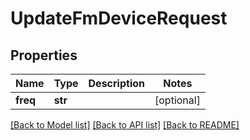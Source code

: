 # UpdateFmDeviceRequest

## Properties
Name | Type | Description | Notes
------------ | ------------- | ------------- | -------------
**freq** | **str** |  | [optional] 

[[Back to Model list]](../README.md#documentation-for-models) [[Back to API list]](../README.md#documentation-for-api-endpoints) [[Back to README]](../README.md)

